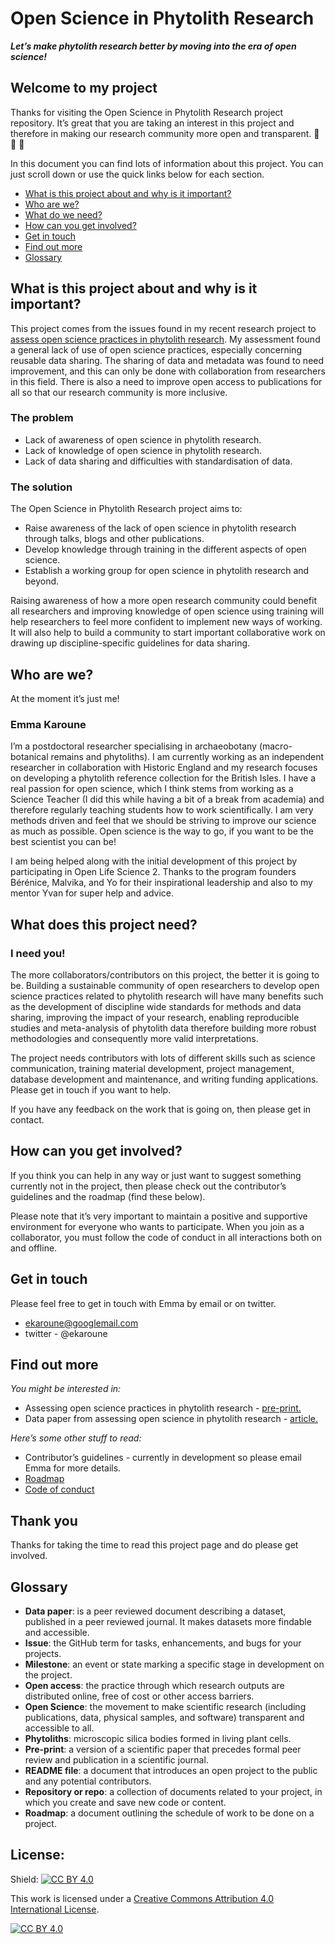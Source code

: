 # Open Science in Phytolith Research
***Let’s make phytolith research better by moving into the era of open science!***

## Welcome to my project
Thanks for visiting the Open Science in Phytolith Research project repository. It’s great that you are taking an interest in this project and therefore in making our research community more open and transparent. :leaves: :ear_of_rice: :palm_tree:

In this document you can find lots of information about this project. You can just scroll down or use the quick links below for each section.

* [What is this project about and why is it important?](#what-is-this-project-about-and-why-is-it-important)
* [Who are we?](#who-are-we)
* [What do we need?](#what-do-we-need)
* [How can you get involved?](#how-can-you-get-involved)
* [Get in touch](#get-in-touch)
* [Find out more](#find-out-more)
* [Glossary](#glossary)

## What is this project about and why is it important?
This project comes from the issues found in my recent research project to [assess open science practices in phytolith research](https://osf.io/qp68n/). My assessment found a general lack of use of open science practices, especially concerning reusable data sharing. The sharing of data and metadata was found to need improvement, and this can only be done with collaboration from researchers in this field. There is also a need to improve open access to publications for all so that our research community is more inclusive.

### The problem
* Lack of awareness of open science in phytolith research.
* Lack of knowledge of open science in phytolith research.
* Lack of data sharing and difficulties with standardisation of data.

### The solution
The Open Science in Phytolith Research project aims to:
* Raise awareness of the lack of open science in phytolith research through talks, blogs and other publications.
* Develop knowledge through training in the different aspects of open science.
* Establish a working group for open science in phytolith research and beyond.
 
Raising awareness of how a more open research community could benefit all researchers and improving knowledge of open science using training will help researchers to feel more confident to implement new ways of working. It will also help to build a community to start important collaborative work on drawing up discipline-specific guidelines for data sharing.

## Who are we?
At the moment it’s just me!

### Emma Karoune 
I’m a postdoctoral researcher specialising in archaeobotany (macro-botanical remains and phytoliths). I am currently working as an independent researcher in collaboration with Historic England and my research focuses on developing a phytolith reference collection for the British Isles. I have a real passion for open science, which I think stems from working as a Science Teacher (I did this while having a bit of a break from academia) and therefore regularly teaching students how to work scientifically. I am very methods driven and feel that we should be striving to improve our science as much as possible. Open science is the way to go, if you want to be the best scientist you can be!

I am being helped along with the initial development of this project by participating in Open Life Science 2. Thanks to the program founders Bérénice, Malvika, and Yo for their inspirational leadership and also to my mentor Yvan for super help and advice.  

## What does this project need?

### I need you! 

The more collaborators/contributors on this project, the better it is going to be. Building a sustainable community of open researchers to develop open science practices related to phytolith research will have many benefits such as the development of discipline wide standards for methods and data sharing, improving the impact of your research, enabling reproducible studies and meta-analysis of phytolith data therefore building more robust methodologies and consequently more valid interpretations.

The project needs contributors with lots of different skills such as science communication, training material development, project management, database development and maintenance, and writing funding applications. Please get in touch if you want to help.

If you have any feedback on the work that is going on, then please get in contact.


## How can you get involved?
If you think you can help in any way or just want to suggest something currently not in the project, then please check out the contributor’s guidelines and the roadmap (find these below).

Please note that it’s very important to maintain a positive and supportive environment for everyone who wants to participate. When you join as a collaborator, you must follow the code of conduct in all interactions both on and offline.

## Get in touch
Please feel free to get in touch with Emma by email or on twitter.
* ekaroune@googlemail.com
* twitter - @ekaroune

## Find out more

*You might be interested in:*
* Assessing open science practices in phytolith research - [pre-print.](https://osf.io/fa7q3/)
* Data paper from assessing open science in phytolith research - [article.](http://doi.org/10.5334/joad.67)

*Here’s some other stuff to read:*
* Contributor’s guidelines - currently in development so please email Emma for more details.
* [Roadmap](https://github.com/EKaroune/Open-Science-in-Phytolith-Research/blob/master/Roadmap.md)
* [Code of conduct](https://github.com/EKaroune/Open-Science-in-Phytolith-Research/blob/master/codeofconduct.md)


## Thank you
Thanks for taking the time to read this project page and do please get involved.

## Glossary
* **Data paper**: is a peer reviewed document describing a dataset, published in a peer reviewed journal. It makes datasets more findable and accessible.
* **Issue**: the GitHub term for tasks, enhancements, and bugs for your projects.
* **Milestone**: an event or state marking a specific stage in development on the project.
* **Open access**: the practice through which research outputs are distributed online, free of cost or other access barriers. 
* **Open Science**: the movement to make scientific research (including publications, data, physical samples, and software) transparent and accessible to all.
* **Phytoliths**: microscopic silica bodies formed in living plant cells.
* **Pre-print**: a version of a scientific paper that precedes formal peer review and publication in a scientific journal.
* **README file**: a document that introduces an open project to the public and any potential contributors.
* **Repository or repo**: a collection of documents related to your project, in which you create and save new code or content.
* **Roadmap**: a document outlining the schedule of work to be done on a project.

## License:
Shield: [![CC BY 4.0][cc-by-shield]][cc-by]

This work is licensed under a
[Creative Commons Attribution 4.0 International License][cc-by].

[![CC BY 4.0][cc-by-image]][cc-by]

[cc-by]: http://creativecommons.org/licenses/by/4.0/
[cc-by-image]: https://i.creativecommons.org/l/by/4.0/88x31.png
[cc-by-shield]: https://img.shields.io/badge/License-CC%20BY%204.0-lightgrey.svg
